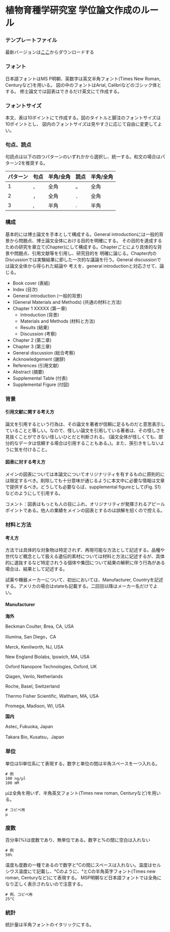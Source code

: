 # 植物育種学研究室 学位論文作成のルール

### テンプレートファイル
最新バージョンは[ここ](https://github.com/qikushu/qikushu.github.io/raw/master/thesis/%E4%BF%AE%E8%AB%96%E3%82%BF%E3%82%A4%E3%83%88%E3%83%AB%E3%81%8A%E3%82%88%E3%81%B2%E3%82%99%E7%9B%AE%E6%AC%A1.docx)からダウンロードする

### フォント
日本語フォントはMS P明朝、英数字は英文半角フォント(Times New Roman, Centuryなど)を用いる。
図の中のフォントはArial, Calibriなどのゴシック体とする。
修士論文では図表はできるだけ英文にて作成する。

### フォントサイズ
本文、表は10ポイントにて作成する。図のタイトルと脚注のフォントサイズは10ポイントとし、
図内のフォントサイズは見やすさに応じて自由に変更してよい。

### 句点、読点
句読点は以下の四つパターンのいずれかから選択し、統一する。和文の場合はパターン2を推奨する。

| パターン | 句点 | 半角/全角 | 読点 | 半角/全角 |
--- |--- | --- | --- |---
| 1 | 、| 全角 | 。| 全角 |
| 2 |，| 全角 | ．| 全角 |
| 3 | , | 半角 | . | 半角 |

### 構成
基本的には博士論文を手本として構成する。General introductionには一般的背景から問題点、博士論文全体における目的を明確にする。
その目的を達成するための研究を章立て(Chapter)にして構成する。Chapterごとにより具体的な背景や問題点、引用文献等を引用し、研究目的を
明確に論じる。Chapter内のDiscussionでは実験結果に即した一次的な議論を行う。General discussionでは論文全体から得られた結論や
考えを、general introductionと対応させて、論じる。

+ Book cover (表紙)
+ Index (目次)
+ General introduction (一般的背景)
+ (General Materials and Methods) (共通の材料と方法)
+ Chapter 1 XXXXX (第一章)
    + Introduction (背景)
    + Materials and Methods (材料と方法)
    + Results (結果)
    + Discussion (考察)
+ Chapter 2 (第二章)
+ Chapter 3 (第三章)
+ General discussion (総合考察)
+ Acknowledgement (謝辞)
+ References (引用文献)
+ Abstract (摘要)
+ Supplemental Table (付表)
+ Supplemental Figure (付図)

### 背景

#### 引用文献に関する考え方
論文を引用するという行為は、その論文を著者が信頼に足るものだと意思表示していることと等しい。なので、怪しい論文を引用している著者は、その怪しさを見抜くことができない怪しいひとだと判断される。
(論文全体が怪しくても、部分的なデータは信頼する場合は引用することもある。)。また、孫引きをしないように気を付けること。

#### 図表に対する考え方
メインの図表については本論文についてオリジナリティを有するものに原則的には限定するべき。削除しても十分意味が通じるように本文中に必要な情報は文章で提供するべき。どうしても必要ならば、supplemental figureとして(Fig. S1)などのようにして引用する。

コメント：図表はもっとも人の目にふれ、オリジナリティが発揮されるアピールポイントである。他人の業績をメインの図表とするのは誤解を招くので控える。




### 材料と方法 

#### 考え方
方法では具体的な対象物は特定されず、再現可能な方法として記述する。品種や世代など概念として扱える遺伝的素材については材料と方法に記述するが、具体的に選抜するなど特定されうる個体や集団について結果の解釈に伴う行為がある場合は、結果として記述する。

試薬や機器メーカーについて、初出においては、Manufacturer, Countryを記述する。アメリカの場合はstateも記載する。二回目以降はメーカー名だけでよい。

#### Manufacturer
**海外**

Beckman Coulter, Brea, CA, USA

Illumina, San Diego，CA

Merck, Kenilworth, NJ, USA

New England Biolabs, Ipswich, MA, USA

Oxford Nanopore Technologies, Oxford, UK

Qiagen, Venlo, Netherlands

Roche,  Basel,  Switzerland

Thermo Fisher Scientific, Waltham, MA, USA

Promega, Madison, WI, USA

**国内**

Astec, Fukuoka, Japan

Takara Bio, Kusatsu，Japan

### 単位
単位はSI単位系にて表現する。数字と単位の間は半角スペースを一つ入れる。
```
# 例
100 ng/μl
100 mM
```

μは全角を用いず、半角英文フォント(Times new roman, Centuryなど)を用いる。
```
# コピペ用
μ
```

### 度数
百分率(%)は度数であり、無単位である。数字と%の間に空白は入れない
```
# 例
50%
```

温度も度数の一種であるので数字と°Cの間にスペースは入れない。温度はセルシウス温度にて記載し、°Cのように、°とCの半角英字フォント(Times new roman, Centuryなど)にて表現する。 
MSP明朝など日本語フォントでは全角になり正しく表示されないので注意する。
```
# 例、コピペ用
25°C
```

### 統計
統計量は半角フォントのイタリックにする。


